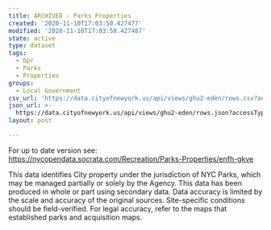 ```yaml
---
title: ARCHIVED - Parks Properties
created: '2020-11-10T17:03:50.427477'
modified: '2020-11-10T17:03:50.427487'
state: active
type: dataset
tags:
  - Dpr
  - Parks
  - Properties
groups:
  - Local Government
csv_url: 'https://data.cityofnewyork.us/api/views/ghu2-eden/rows.csv?accessType=DOWNLOAD'
json_url: >-
  https://data.cityofnewyork.us/api/views/ghu2-eden/rows.json?accessType=DOWNLOAD
layout: post

---
```

For up to date version see: https://nycopendata.socrata.com/Recreation/Parks-Properties/enfh-gkve

This data identifies City property under the jurisdiction of NYC Parks, which may be managed partially or solely by the Agency.  This data has been produced in whole or part using secondary data. Data accuracy is limited by the scale and accuracy of the original sources. Site-specific conditions should be field-verified. For legal accuracy, refer to the maps that established parks and acquisition maps.
